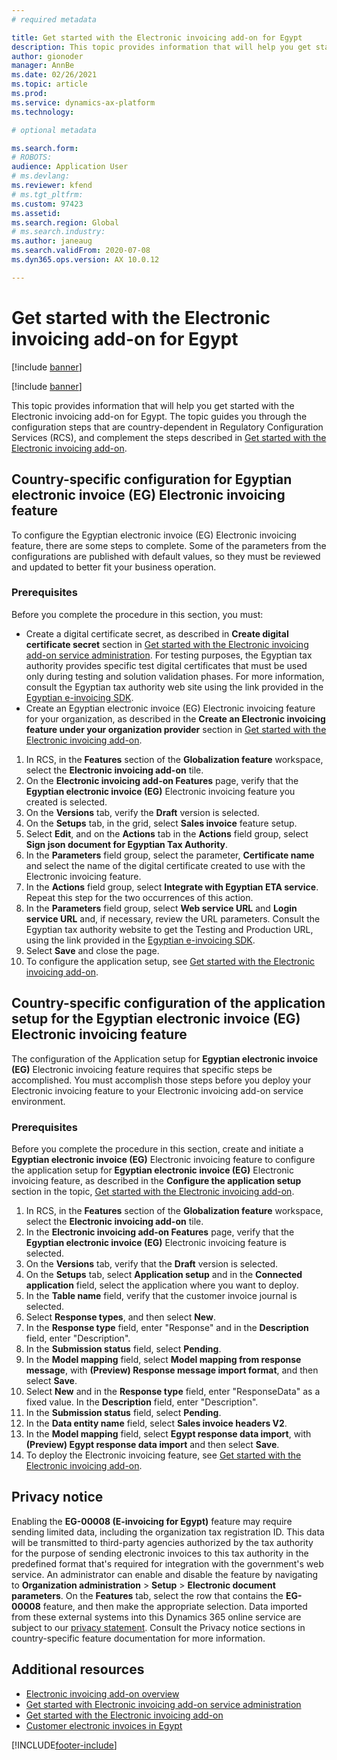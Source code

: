 ```yaml
---
# required metadata

title: Get started with the Electronic invoicing add-on for Egypt
description: This topic provides information that will help you get started with the Electronic invoicing add-on for Egypt in Finance and Supply Chain Management.
author: gionoder
manager: AnnBe
ms.date: 02/26/2021
ms.topic: article
ms.prod: 
ms.service: dynamics-ax-platform
ms.technology: 

# optional metadata

ms.search.form: 
# ROBOTS: 
audience: Application User
# ms.devlang: 
ms.reviewer: kfend
# ms.tgt_pltfrm: 
ms.custom: 97423
ms.assetid: 
ms.search.region: Global
# ms.search.industry: 
ms.author: janeaug
ms.search.validFrom: 2020-07-08
ms.dyn365.ops.version: AX 10.0.12

---
```


# Get started with the Electronic invoicing add-on for Egypt

[!include [banner](../includes/banner.md)]

[!include [banner](../includes/preview-banner.md)]

This topic provides information that will help you get started with the Electronic invoicing add-on for Egypt. The topic guides you through the configuration steps that are country-dependent in Regulatory Configuration Services (RCS), and complement the steps described in [Get started with the Electronic invoicing add-on](e-invoicing-get-started.md).

## Country-specific configuration for Egyptian electronic invoice (EG) Electronic invoicing feature

To configure the Egyptian electronic invoice (EG) Electronic invoicing feature, there are some steps to complete. Some of the parameters from the configurations are published with default values, so they must be reviewed and updated to better fit your business operation.

### Prerequisites

Before you complete the procedure in this section, you must:

- Create a digital certificate secret, as described in **Create digital certificate secret** section in [Get started with the Electronic invoicing add-on service administration](e-invoicing-get-started-service-administration.md). For testing purposes, the Egyptian tax authority provides specific test digital certificates that must be used only during testing and solution validation phases. For more information, consult the Egyptian tax authority web site using the link provided in the [Egyptian e-invoicing SDK](https://sdk.sit.invoicing.eta.gov.eg/faq/).
- Create an Egyptian electronic invoice (EG) Electronic invoicing feature for your organization, as described in the **Create an Electronic invoicing feature under your organization provider** section in [Get started with the Electronic invoicing add-on](e-invoicing-get-started.md).

1. In RCS, in the **Features** section of the **Globalization feature** workspace, select the **Electronic invoicing add-on** tile.
2. On the **Electronic invoicing add-on Features** page, verify that the **Egyptian electronic invoice (EG)** Electronic invoicing feature you created is selected.
3. On the **Versions** tab, verify the **Draft** version is selected.
4. On the **Setups** tab, in the grid, select **Sales invoice** feature setup.
5. Select **Edit**, and on the **Actions** tab in the **Actions** field group, select **Sign json document for Egyptian Tax Authority**.
6. In the **Parameters** field group, select the parameter, **Certificate name** and select the name of the digital certificate created to use with the Electronic invoicing feature.
7. In the **Actions** field group, select **Integrate with Egyptian ETA service**. Repeat this step for the two occurrences of this action.
8. In the **Parameters** field group, select **Web service URL** and **Login service URL** and, if necessary, review the URL parameters. Consult the Egyptian tax authority website to get the Testing and Production URL, using the link provided in the [Egyptian e-invoicing SDK](https://sdk.sit.invoicing.eta.gov.eg/faq/).
9. Select **Save** and close the page.
10. To configure the application setup, see [Get started with the Electronic invoicing add-on](e-invoicing-get-started.md).

## Country-specific configuration of the application setup for the Egyptian electronic invoice (EG) Electronic invoicing feature

The configuration of the Application setup for **Egyptian electronic invoice (EG)** Electronic invoicing feature requires that specific steps be accomplished. You must accomplish those steps before you deploy your Electronic invoicing feature to your Electronic invoicing add-on service environment.

### Prerequisites

Before you complete the procedure in this section, create and initiate a **Egyptian electronic invoice (EG)** Electronic invoicing feature to configure the application setup for **Egyptian electronic invoice (EG)** Electronic invoicing feature, as described in the **Configure the application setup** section in the topic, [Get started with the Electronic invoicing add-on](e-invoicing-get-started.md).

1. In RCS, in the **Features** section of the **Globalization feature** workspace, select the **Electronic invoicing add-on** tile.
2. In the **Electronic invoicing add-on Features** page, verify that the **Egyptian electronic invoice (EG)** Electronic invoicing feature is selected.
3. On the **Versions** tab, verify that the **Draft** version is selected.
4. On the **Setups** tab, select **Application setup** and in the **Connected application** field, select the application where you want to deploy.
5. In the **Table name** field, verify that the customer invoice journal is selected.
6. Select **Response types**, and then select **New**.
7. In the **Response type** field, enter "Response" and in the **Description** field, enter "Description".
8. In the **Submission status** field, select **Pending**.
9. In the **Model mapping** field, select **Model mapping from response message**, with **(Preview) Response message import format**, and then select **Save**.
10. Select **New** and in the **Response type** field, enter "ResponseData" as a fixed value. In the **Description** field, enter "Description".
11. In the **Submission status** field, select **Pending**.
12. In the **Data entity name** field, select **Sales invoice headers V2**.
13. In the **Model mapping** field, select **Egypt response data import**, with **(Preview) Egypt response data import** and then select **Save**.
14. To deploy the Electronic invoicing feature, see [Get started with the Electronic invoicing add-on](e-invoicing-get-started.md).

## Privacy notice

Enabling the **EG-00008 (E-invoicing for Egypt)** feature may require sending limited data, including the organization tax registration ID. This data will be transmitted to third-party agencies authorized by the tax authority for the purpose of sending electronic invoices to this tax authority in the predefined format that's required for integration with the government's web service. An administrator can enable and disable the feature by navigating to **Organization administration** > **Setup** > **Electronic document parameters**. On the **Features** tab, select the row that contains the **EG-00008** feature, and then make the appropriate selection. Data imported from these external systems into this Dynamics 365 online service are subject to our [privacy statement](https://go.microsoft.com/fwlink/?LinkId=512132). Consult the Privacy notice sections in country-specific feature documentation for more information.

## Additional resources

- [Electronic invoicing add-on overview](e-invoicing-service-overview.md)
- [Get started with Electronic invoicing add-on service administration](e-invoicing-get-started-service-administration.md)
- [Get started with the Electronic invoicing add-on](e-invoicing-get-started.md)
- [Customer electronic invoices in Egypt](emea-egy-e-invoices.md)


[!INCLUDE[footer-include](../../includes/footer-banner.md)]
